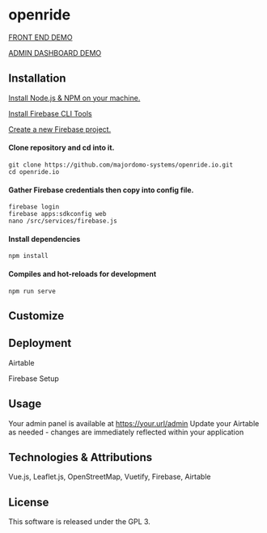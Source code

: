 # openride

[FRONT END DEMO](https://openride-io.firebaseapp.com)

[ADMIN DASHBOARD DEMO](https://openride-io.firebaseapp.com/admin)

## Installation
[Install Node.js & NPM on your machine.](https://docs.npmjs.com/downloading-and-installing-node-js-and-npm)

[Install Firebase CLI Tools](https://firebase.google.com/docs/cli)

[Create a new Firebase project.](https://firebase.google.com/)

#### Clone repository and cd into it.
```
git clone https://github.com/majordomo-systems/openride.io.git
cd openride.io
```

#### Gather Firebase credentials then copy into config file.
```
firebase login
firebase apps:sdkconfig web
nano /src/services/firebase.js
```

#### Install dependencies
```
npm install
```

#### Compiles and hot-reloads for development
```
npm run serve
```

## Customize

## Deployment
Airtable 

Firebase Setup

## Usage

Your admin panel is available at https://your.url/admin
Update your Airtable as needed - changes are immediately reflected within your application

## Technologies & Attributions

Vue.js, Leaflet.js, OpenStreetMap, Vuetify, Firebase, Airtable

## License

This software is released under the GPL 3.